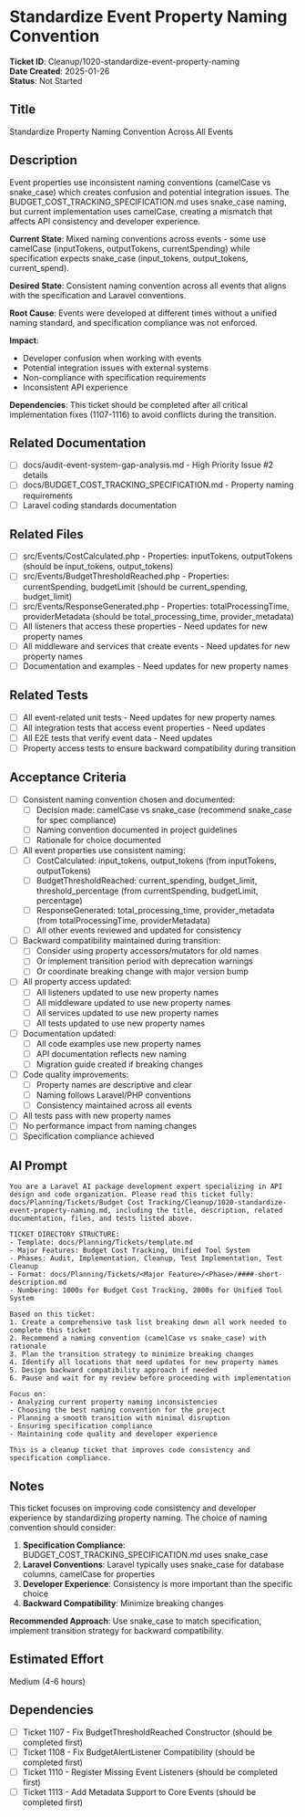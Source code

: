 # Standardize Event Property Naming Convention

**Ticket ID**: Cleanup/1020-standardize-event-property-naming  
**Date Created**: 2025-01-26  
**Status**: Not Started  

## Title
Standardize Property Naming Convention Across All Events

## Description
Event properties use inconsistent naming conventions (camelCase vs snake_case) which creates confusion and potential integration issues. The BUDGET_COST_TRACKING_SPECIFICATION.md uses snake_case naming, but current implementation uses camelCase, creating a mismatch that affects API consistency and developer experience.

**Current State**: Mixed naming conventions across events - some use camelCase (inputTokens, outputTokens, currentSpending) while specification expects snake_case (input_tokens, output_tokens, current_spend).

**Desired State**: Consistent naming convention across all events that aligns with the specification and Laravel conventions.

**Root Cause**: Events were developed at different times without a unified naming standard, and specification compliance was not enforced.

**Impact**: 
- Developer confusion when working with events
- Potential integration issues with external systems
- Non-compliance with specification requirements
- Inconsistent API experience

**Dependencies**: This ticket should be completed after all critical implementation fixes (1107-1116) to avoid conflicts during the transition.

## Related Documentation
- [ ] docs/audit-event-system-gap-analysis.md - High Priority Issue #2 details
- [ ] docs/BUDGET_COST_TRACKING_SPECIFICATION.md - Property naming requirements
- [ ] Laravel coding standards documentation

## Related Files
- [ ] src/Events/CostCalculated.php - Properties: inputTokens, outputTokens (should be input_tokens, output_tokens)
- [ ] src/Events/BudgetThresholdReached.php - Properties: currentSpending, budgetLimit (should be current_spending, budget_limit)
- [ ] src/Events/ResponseGenerated.php - Properties: totalProcessingTime, providerMetadata (should be total_processing_time, provider_metadata)
- [ ] All listeners that access these properties - Need updates for new property names
- [ ] All middleware and services that create events - Need updates for new property names
- [ ] Documentation and examples - Need updates for new property names

## Related Tests
- [ ] All event-related unit tests - Need updates for new property names
- [ ] All integration tests that access event properties - Need updates
- [ ] All E2E tests that verify event data - Need updates
- [ ] Property access tests to ensure backward compatibility during transition

## Acceptance Criteria
- [ ] Consistent naming convention chosen and documented:
  - [ ] Decision made: camelCase vs snake_case (recommend snake_case for spec compliance)
  - [ ] Naming convention documented in project guidelines
  - [ ] Rationale for choice documented
- [ ] All event properties use consistent naming:
  - [ ] CostCalculated: input_tokens, output_tokens (from inputTokens, outputTokens)
  - [ ] BudgetThresholdReached: current_spending, budget_limit, threshold_percentage (from currentSpending, budgetLimit, percentage)
  - [ ] ResponseGenerated: total_processing_time, provider_metadata (from totalProcessingTime, providerMetadata)
  - [ ] All other events reviewed and updated for consistency
- [ ] Backward compatibility maintained during transition:
  - [ ] Consider using property accessors/mutators for old names
  - [ ] Or implement transition period with deprecation warnings
  - [ ] Or coordinate breaking change with major version bump
- [ ] All property access updated:
  - [ ] All listeners updated to use new property names
  - [ ] All middleware updated to use new property names
  - [ ] All services updated to use new property names
  - [ ] All tests updated to use new property names
- [ ] Documentation updated:
  - [ ] All code examples use new property names
  - [ ] API documentation reflects new naming
  - [ ] Migration guide created if breaking changes
- [ ] Code quality improvements:
  - [ ] Property names are descriptive and clear
  - [ ] Naming follows Laravel/PHP conventions
  - [ ] Consistency maintained across all events
- [ ] All tests pass with new property names
- [ ] No performance impact from naming changes
- [ ] Specification compliance achieved

## AI Prompt
```
You are a Laravel AI package development expert specializing in API design and code organization. Please read this ticket fully: docs/Planning/Tickets/Budget Cost Tracking/Cleanup/1020-standardize-event-property-naming.md, including the title, description, related documentation, files, and tests listed above.

TICKET DIRECTORY STRUCTURE:
- Template: docs/Planning/Tickets/template.md
- Major Features: Budget Cost Tracking, Unified Tool System
- Phases: Audit, Implementation, Cleanup, Test Implementation, Test Cleanup
- Format: docs/Planning/Tickets/<Major Feature>/<Phase>/####-short-description.md
- Numbering: 1000s for Budget Cost Tracking, 2000s for Unified Tool System

Based on this ticket:
1. Create a comprehensive task list breaking down all work needed to complete this ticket
2. Recommend a naming convention (camelCase vs snake_case) with rationale
3. Plan the transition strategy to minimize breaking changes
4. Identify all locations that need updates for new property names
5. Design backward compatibility approach if needed
6. Pause and wait for my review before proceeding with implementation

Focus on:
- Analyzing current property naming inconsistencies
- Choosing the best naming convention for the project
- Planning a smooth transition with minimal disruption
- Ensuring specification compliance
- Maintaining code quality and developer experience

This is a cleanup ticket that improves code consistency and specification compliance.
```

## Notes
This ticket focuses on improving code consistency and developer experience by standardizing property naming. The choice of naming convention should consider:

1. **Specification Compliance**: BUDGET_COST_TRACKING_SPECIFICATION.md uses snake_case
2. **Laravel Conventions**: Laravel typically uses snake_case for database columns, camelCase for properties
3. **Developer Experience**: Consistency is more important than the specific choice
4. **Backward Compatibility**: Minimize breaking changes

**Recommended Approach**: Use snake_case to match specification, implement transition strategy for backward compatibility.

## Estimated Effort
Medium (4-6 hours)

## Dependencies
- [ ] Ticket 1107 - Fix BudgetThresholdReached Constructor (should be completed first)
- [ ] Ticket 1108 - Fix BudgetAlertListener Compatibility (should be completed first)
- [ ] Ticket 1110 - Register Missing Event Listeners (should be completed first)
- [ ] Ticket 1113 - Add Metadata Support to Core Events (should be completed first)
